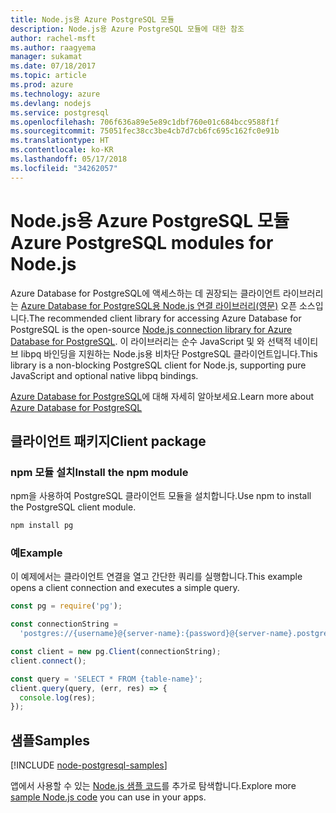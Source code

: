 ```yaml
---
title: Node.js용 Azure PostgreSQL 모듈
description: Node.js용 Azure PostgreSQL 모듈에 대한 참조
author: rachel-msft
ms.author: raagyema
manager: sukamat
ms.date: 07/18/2017
ms.topic: article
ms.prod: azure
ms.technology: azure
ms.devlang: nodejs
ms.service: postgresql
ms.openlocfilehash: 706f636a89e5e89c1dbf760e01c684bcc9588f1f
ms.sourcegitcommit: 75051fec38cc3be4cb7d7cb6fc695c162fc0e91b
ms.translationtype: HT
ms.contentlocale: ko-KR
ms.lasthandoff: 05/17/2018
ms.locfileid: "34262057"
---
```

# <a name="azure-postgresql-modules-for-nodejs"></a><span data-ttu-id="a61f0-103">Node.js용 Azure PostgreSQL 모듈</span><span class="sxs-lookup"><span data-stu-id="a61f0-103">Azure PostgreSQL modules for Node.js</span></span>

<span data-ttu-id="a61f0-104">Azure Database for PostgreSQL에 액세스하는 데 권장되는 클라이언트 라이브러리는 [Azure Database for PostgreSQL용 Node.js 연결 라이브러리(영문)](https://www.npmjs.com/package/pg) 오픈 소스입니다.</span><span class="sxs-lookup"><span data-stu-id="a61f0-104">The recommended client library for accessing Azure Database for PostgreSQL is the open-source [Node.js connection library for Azure Database for PostgreSQL](https://www.npmjs.com/package/pg).</span></span> <span data-ttu-id="a61f0-105">이 라이브러리는 순수 JavaScript 및 와 선택적 네이티브 libpq 바인딩을 지원하는 Node.js용 비차단 PostgreSQL 클라이언트입니다.</span><span class="sxs-lookup"><span data-stu-id="a61f0-105">This library is a non-blocking PostgreSQL client for Node.js, supporting pure JavaScript and optional native libpq bindings.</span></span>

<span data-ttu-id="a61f0-106">[Azure Database for PostgreSQL](https://docs.microsoft.com/azure/postgresql/)에 대해 자세히 알아보세요.</span><span class="sxs-lookup"><span data-stu-id="a61f0-106">Learn more about [Azure Database for PostgreSQL](https://docs.microsoft.com/azure/postgresql/)</span></span>

## <a name="client-package"></a><span data-ttu-id="a61f0-107">클라이언트 패키지</span><span class="sxs-lookup"><span data-stu-id="a61f0-107">Client package</span></span>

### <a name="install-the-npm-module"></a><span data-ttu-id="a61f0-108">npm 모듈 설치</span><span class="sxs-lookup"><span data-stu-id="a61f0-108">Install the npm module</span></span>

<span data-ttu-id="a61f0-109">npm을 사용하여 PostgreSQL 클라이언트 모듈을 설치합니다.</span><span class="sxs-lookup"><span data-stu-id="a61f0-109">Use npm to install the PostgreSQL client module.</span></span>

```bash
npm install pg
```   

### <a name="example"></a><span data-ttu-id="a61f0-110">예</span><span class="sxs-lookup"><span data-stu-id="a61f0-110">Example</span></span>

<span data-ttu-id="a61f0-111">이 예제에서는 클라이언트 연결을 열고 간단한 쿼리를 실행합니다.</span><span class="sxs-lookup"><span data-stu-id="a61f0-111">This example opens a client connection and executes a simple query.</span></span>

```javascript
const pg = require('pg');

const connectionString =
  'postgres://{username}@{server-name}:{password}@{server-name}.postgres.database.azure.com:5432/{database-name}?ssl=true';

const client = new pg.Client(connectionString);
client.connect();

const query = 'SELECT * FROM {table-name}';
client.query(query, (err, res) => {
  console.log(res);
});
```

## <a name="samples"></a><span data-ttu-id="a61f0-112">샘플</span><span class="sxs-lookup"><span data-stu-id="a61f0-112">Samples</span></span>

[!INCLUDE [node-postgresql-samples](../docs-ref-conceptual/includes/postgresql-samples.md)]

<span data-ttu-id="a61f0-113">앱에서 사용할 수 있는 [Node.js 샘플 코드](https://azure.microsoft.com/resources/samples/?platform=nodejs)를 추가로 탐색합니다.</span><span class="sxs-lookup"><span data-stu-id="a61f0-113">Explore more [sample Node.js code](https://azure.microsoft.com/resources/samples/?platform=nodejs) you can use in your apps.</span></span>
